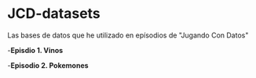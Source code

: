 # JCD-datasets
Las bases de datos que he utilizado en epísodios de "Jugando Con Datos"

  -**Episdio 1. Vinos**
  
  -**Episodio 2. Pokemones**
